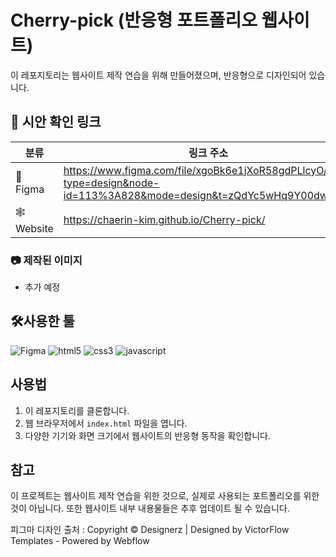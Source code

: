 # Cherry-pick (반응형 포트폴리오 웹사이트)

이 레포지토리는 웹사이트 제작 연습을 위해 만들어졌으며, 반응형으로 디자인되어 있습니다.

## 🔗 시안 확인 링크

| 분류 | 링크 주소 |
|----------|----------|
| 🎨 Figma |https://www.figma.com/file/xgoBk6e1jXoR58gdPLlcyO/HRD?type=design&node-id=113%3A828&mode=design&t=zQdYc5wHq9Y00dw6-1|
| 🕸️ Website |https://chaerin-kim.github.io/Cherry-pick/|

### 📷 제작된 이미지
- 추가 예정


## 🛠️사용한 툴
![Figma](https://img.shields.io/badge/figma-F24E1E.svg?&style=for-the-badge&logo=figma&logoColor=white)
![html5](https://img.shields.io/badge/html5-E34F26.svg?&style=for-the-badge&logo=html5&logoColor=white)
![css3](https://img.shields.io/badge/css3-1572B6.svg?&style=for-the-badge&logo=css3&logoColor=white)
![javascript](https://img.shields.io/badge/javascript-F7DF1E.svg?&style=for-the-badge&logo=javascript&logoColor=white)

## 사용법

1. 이 레포지토리를 클론합니다.
2. 웹 브라우저에서 `index.html` 파일을 엽니다.
3. 다양한 기기와 화면 크기에서 웹사이트의 반응형 동작을 확인합니다.

## 참고

이 프로젝트는 웹사이트 제작 연습을 위한 것으로, 실제로 사용되는 포트폴리오를 위한 것이 아닙니다.
또한 웹사이트 내부 내용물들은 추후 업데이트 될 수 있습니다.

피그마 디자인 출처 : Copyright © Designerz | Designed by VictorFlow Templates - Powered by Webflow

